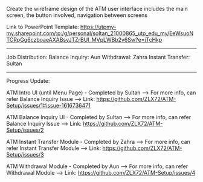 Create the wireframe design of the ATM user interface includes the main screen, the button involved, navigation between screens

Link to PowerPoint Template: https://utpmy-my.sharepoint.com/:p:/g/personal/soltan_21000865_utp_edu_my/EeWsuoNTCRpGg6czboaeAXABsyJTZrBUl_MVpLWBb2v6Sw?e=jTcHkp

---------------------------------------------------------------------

Job Distribution:
Balance Inquiry: Aun
Withdrawal: Zahra
Instant Transfer: Sultan

---------------------------------------------------------------------

Progress Update:

ATM Intro UI (until Menu Page) - Completed by Sultan
--> For more info, can refer Balance Inquiry Issue
--> Link: https://github.com/ZLX72/ATM-Setup/issues/1#issue-1616736471

ATM Balance Inquiry UI - Completed by Sultan
--> For more info, can refer Balance Inquiry Issue
--> Link: https://github.com/ZLX72/ATM-Setup/issues/2

ATM Instant Transfer Module - Completed by Zahra
--> For more info, can refer Instant Transfer Module
--> Link: https://github.com/ZLX72/ATM-Setup/issues/3

ATM Withdrawal Module - Completed by Aun
--> For more info, can refer Withdrawal Module
--> Link: https://github.com/ZLX72/ATM-Setup/issues/4
